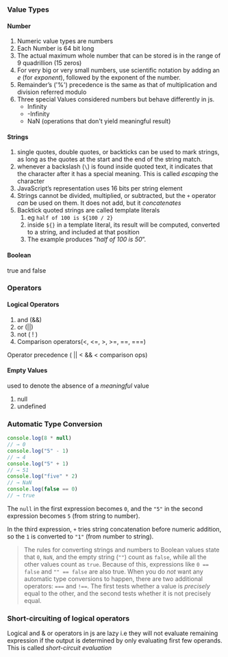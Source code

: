 ### Value Types

#### Number

1. Numeric value types are numbers
2. Each Number is 64 bit long
3. The actual maximum whole number that can be stored is in the range of 9 quadrillion (15 zeros)
4. For very big or very small numbers, use scientific notation by adding an *e* (for *exponent*), followed by the exponent of the number.
5. Remainder’s ('%') precedence is the same as that of multiplication and division referred modulo
6. Three special Values considered numbers but behave differently in js.
   - Infinity
   - -Infinity
   - NaN (operations that don't yield meaningful result)

#### Strings

1. single quotes, double quotes, or backticks can be used to mark strings, as long as the quotes at the start and the end of the string match.
2. whenever a backslash (`\`) is found inside quoted text, it indicates that the character after it has a special meaning. This is called *escaping* the character
3. JavaScript’s representation uses 16 bits per string element
4. Strings cannot be divided, multiplied, or subtracted, but the `+` operator *can* be used on them. It does not add, but it *concatenates*
5. Backtick quoted strings are called template literals
   1. eg `half of 100 is ${100 / 2}`
   2.  inside `${}` in a template literal, its result will be computed, converted to a string, and included at that position
   3. The example produces “*half of 100 is 50*”.

#### Boolean

true and false

[^NaN]: There is only one value in JavaScript that is not equal to itself, and that is NaN (“not a number”).

### Operators

#### Logical Operators

1. and (&&)
2. or (||)
3. not ( ! )
4. Comparison operators(<, <=, >, >=, ==, ===)

Operator precedence ( || < && < comparison ops)

#### Empty Values

used to denote the absence of a *meaningful* value

1. null
2. undefined

### Automatic Type Conversion

```javascript
console.log(8 * null)
// → 0
console.log("5" - 1)
// → 4
console.log("5" + 1)
// → 51
console.log("five" * 2)
// → NaN
console.log(false == 0)
// → true
```

The `null` in the first expression becomes `0`, and the `"5"` in the second expression becomes `5` (from string to number). 

In the third expression, `+` tries string concatenation before numeric addition, so the `1` is converted to `"1"` (from number to string).

> The rules for converting strings and numbers to Boolean values state that `0`, `NaN`, and the empty string (`""`) count as `false`, while all the other values count as `true`. Because of this, expressions like `0 == false` and `"" == false` are also true. When you do *not* want any automatic type conversions to happen, there are two additional operators: `===` and `!==`. The first tests whether a value is *precisely* equal to the other, and the second tests whether it is not precisely equal.

### Short-circuiting of logical operators

Logical and & or operators in js are lazy i.e they will not evaluate remaining expression if the output is determined by only evaluating first few operands. This is called *short-circuit evaluation*